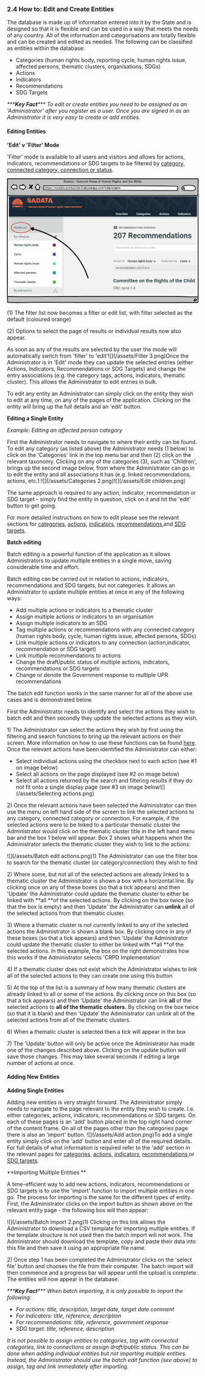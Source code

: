 ### 2.4 How to: Edit and Create Entities

The database is made up of information entered into it by the State and is designed so that it is flexible and can be used in a way that meets the needs of any country. All of the information and categorisations are totally flexible and can be created and edited as needed. The following can be classified as entities within the database:

* Categories \(human rights body, reporting cycle, human rights issue, affected persons, thematic clusters, organisations, SDGs\)
* Actions
* Indicators
* Recommendations
* SDG Targets

_\*\*\***Key Fact**\*\*\* To edit or create entities you need to be assigned as an 'Administrator' after you register as a user. Once you are signed in as an Administrator it is very easy to create or add entities._

#### Editing Entities

**'Edit' v 'Filter' Mode**

'Filter' mode is available to all users and visitors and allows for actions, indicators, recommendations or SDG targets to be filtered by [category, connected category, connection or status](/glossary.md).



![](/assets/Filter.png)

\(1\) The filter list now becomes a filter or edit list, with filter selected as the default \(coloured orange\)

\(2\) Options to select the page of results or individual results now also appear.

As soon as any of the results are selected by the user the mode will automatically switch from 'filter' to 'edit'![](/assets/Filter 3.png)Once the Administrator is in 'Edit' mode they can update the selected entries \(either Actions, Indicators, Recommendations or SDG Targets\) and change the entry associations \(e.g. the category tags, actions, indicators, thematic cluster\). This allows the Administrator to edit entries in bulk.

To edit any entity an Administrator can simply click on the entity they wish to edit at any time, on any of the pages of the application. Clicking on the entity will bring up the full details and an 'edit' button.

**Editing a Single Entity**

_Example: Editing an affected person category_

First the Administrator needs to navigate to where their entity can be found. To edit any category \(as listed above\) the Administrator needs \(1 below\) to click on the 'Categories' link in the top menu bar and then \(2\) click on the relevant taxonomy. Clicking on any of the categories \(3\), such as 'Children', brings up the second image below, from where the Administrator can go in to edit the entity and all associations it has \(e.g. linked recommendations, actions, etc.\):![](/assets/Categories 2.png)![](/assets/Edit children.png)

The same approach is required to any action, indicator, recommendation or SDG target - simply find the entity in question, click on it and hit the 'edit' button to get going.

For more detailed instructions on how to edit please see the relevant sections for [categories](/visitors/categories.md), [actions](/users/actions.md), [indicators](/users/indicators.md), [recommendations ](/visitors/recommendations.md)and [SDG targets](/visitors/sdg-targets.md).

**Batch editing**

Batch editing is a powerful function of the application as it allows Administrators to update multiple entities in a single move, saving considerable time and effort.

Batch editing can be carried out in relation to actions, indicators, recommendations and SDG targets, but not categories. It allows an Administrator to update multiple entities at once in any of the following ways:

* Add multiple actions or indicators to a thematic cluster
* Assign multiple actions or indicators to an organisation
* Assign multiple indicators to an SDG
* Tag multiple actions or recommendations with any connected category \(human rights body, cycle, human rights issue, affected persons, SDGs\)
* Link multiple actions or indicators to any connection \(action,indicator, recommendation or SDG target\)
* Link multiple recommendations to actions
* Change the draft/public status of multiple actions, indicators, recommendations or SDG targets
* Change or denote the Government response to multiple UPR recommendations

The batch edit function works in the same manner for all of the above use cases and is demonstrated below.

First the Administrator needs to identify and select the actions they wish to batch edit and then secondly they update the selected actions as they wish.

1\) The Administrator can select the actions they wish by first using the filtering and search functions to bring up the relevant actions on their screen. More information on how to use these functions can be found [here](/visitors/actions.md). Once the relevant actions have been identified the Administrator can either:

* Select individual actions using the checkbox next to each action \(see \#1 on image below\)
* Select all actions on the page displayed \(see \#2 on image below\)
* Select all actions returned by the search and filtering results if they do not fit onto a single display page \(see \#3 on image below![](/assets/Selecting actions.png)

2\) Once the relevant actions have been selected the Administrator can then use the menu on left hand side of the screen to link the selected actions to any category, connected category or connection. For example, if the selected actions were to be linked to a particular thematic cluster the Administrator would click on the thematic cluster title in the left hand menu bar and the box 1 below will appear. Box 2 shows what happens when the Administrator selects the thematic cluster they wish to link to the actions:

![](/assets/Batch edit actions.png)1\) The Administrator can use the filter box to search for the thematic cluster \(or category/connection\) they wish to find

2\) Where some, but not all of the selected actions are already linked to a thematic cluster the Administrator is shown a box with a horizontal line. By clicking once on any of these boxes \(so that a tick appears\) and then 'Update' the Administrator could update the thematic cluster to either be linked with **all **of the selected actions. By clicking on the box twice \(so that the box is empty\) and then 'Update' the Administrator can **unlink** all of the selected actions from that thematic cluster.

3\) Where a thematic cluster is not currently linked to any of the selected actions the Administrator is shown a blank box. By clicking once in any of these boxes \(so that a tick appears\) and then 'Update' the Administrator could update the thematic cluster to either be linked with **all **of the selected actions. In this example, the box on the right demonstrates how this works if the Administrator selects 'CRPD Implementation'

4\) If a thematic cluster does not exist which the Administrator wishes to link all of the selected actions to they can create one using this button

5\) At the top of the list is a summary of how many thematic clusters are already linked to all or some of the actions. By clicking once on this box \(so that a tick appears\) and then 'Update' the Administrator can link **all** of the selected actions to **all **of the thematic clusters**.** By clicking on the box twice \(so that it is blank\) and then 'Update' the Administrator can unlink all of the selected actions from all of the thematic clusters.

6\) When a thematic cluster is selected then a tick will appear in the box

7\) The 'Update' button will only be active once the Administrator has made one of the changes described above. Clicking on the update button will save those changes. This may take several seconds if editing a large number of actions at once.

#### Adding New Entities

**Adding Single Entities**

Adding new entities is very straight forward. The Administrator simply needs to navigate to the page relevant to the entity they wish to create. I.e. either categories, actions, indicators, recommendations or SDG targets. On each of these pages is an 'add' button placed in the top right hand corner of the content frame. On all of the pages other than the categories page there is also an 'import' button. ![](/assets/Add action.png)To add a single entity simply click on the 'add' button and enter all of the required details. For full details of what information is required refer to the 'add' section in the relevant pages for [categories](/visitors/categories.md), [actions](/users/actions.md), [indicators](/users/indicators.md), [recommendations ](/visitors/recommendations.md)or [SDG targets](/visitors/sdg-targets.md).

**Importing Multiple Entities **

A time-efficient way to add new actions, indicators, recommendations or SDG targets is to use the 'import' function to import multiple entities in one go. The process for importing is the same for the different types of entity. First, the Administrator clicks on the import button as shown above on the relevant entity page - the following box will then appear:

![](/assets/Batch import 2.png)1\) Clicking on this link allows the Administrator to download a CSV template for importing multiple entities. If the template structure is not used then the batch import will not work. The Administrator should download the template, copy and paste their data into this file and then save it using an appropriate file name.

2\) Once step 1 has been completed the Administrator clicks on the 'select file' button and chooses the file from their computer. The batch import will then commence and a progress bar will appear until the upload is complete. The entities will now appear in the database.

_\*\*\***Key Fact**\*\*\* When batch importing, it is only possible to import the following:_

* _For actions: title, description, target date, target date comment_
* _For indicators: title, reference, description_
* _For recommendations: title, reference, government response_
* _SDG target: title, reference, description_

_It is not possible to assign entities to categories, tag with connected categories, link to connections or assign draft/public status. This can be done when adding individual entities but not importing multiple entities. Instead, the Administrator should use the batch edit function \(see above\) to assign, tag and link immediately after importing._

